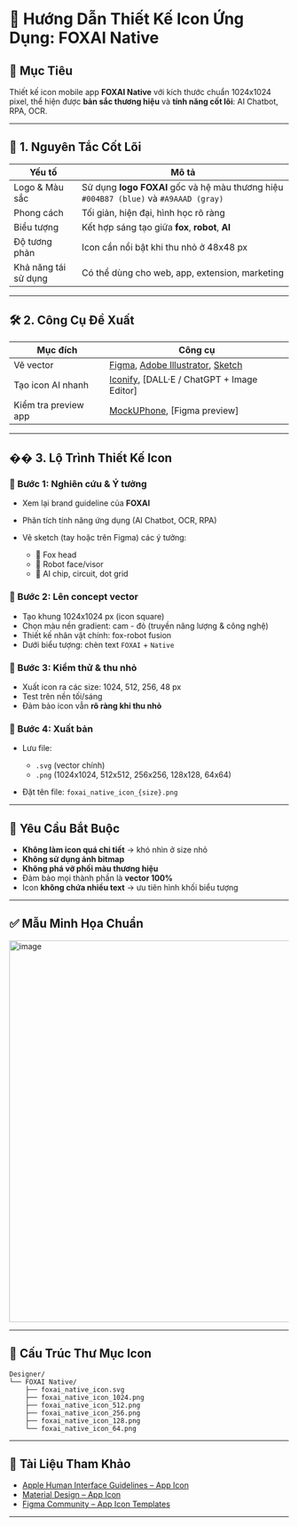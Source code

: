 # 🎨 Hướng Dẫn Thiết Kế Icon Ứng Dụng: FOXAI Native

## 🧭 Mục Tiêu

Thiết kế icon mobile app **FOXAI Native** với kích thước chuẩn 1024x1024 pixel, thể hiện được **bản sắc thương hiệu** và **tính năng cốt lõi**: AI Chatbot, RPA, OCR.

---

## 🧱️ 1. Nguyên Tắc Cốt Lõi

| Yếu tố               | Mô tả                                                                                 |
| -------------------- | ------------------------------------------------------------------------------------- |
| Logo & Màu sắc       | Sử dụng **logo FOXAI** gốc và hệ màu thương hiệu `#004B87 (blue)` và `#A9AAAD (gray)` |
| Phong cách           | Tối giản, hiện đại, hình học rõ ràng                                                  |
| Biểu tượng           | Kết hợp sáng tạo giữa **fox**, **robot**, **AI**                                      |
| Độ tương phản        | Icon cần nổi bật khi thu nhỏ ở 48x48 px                                               |
| Khả năng tái sử dụng | Có thể dùng cho web, app, extension, marketing                                        |

---

## 🛠️ 2. Công Cụ Đề Xuất

| Mục đích             | Công cụ                                                                                                      |
| -------------------- | ------------------------------------------------------------------------------------------------------------ |
| Vẽ vector            | [Figma](https://figma.com), [Adobe Illustrator](https://adobe.com/illustrator), [Sketch](https://sketch.com) |
| Tạo icon AI nhanh    | [Iconify](https://iconify.design), \[DALL·E / ChatGPT + Image Editor]                                        |
| Kiểm tra preview app | [MockUPhone](https://mockuphone.com), \[Figma preview]                                                       |

---

## �� 3. Lộ Trình Thiết Kế Icon

### 🔹 Bước 1: Nghiên cứu & Ý tưởng

* Xem lại brand guideline của **FOXAI**
* Phân tích tính năng ứng dụng (AI Chatbot, OCR, RPA)
* Vẽ sketch (tay hoặc trên Figma) các ý tưởng:

  * 🦧 Fox head
  * 🤖 Robot face/visor
  * 🧠 AI chip, circuit, dot grid

### 🔹 Bước 2: Lên concept vector

* Tạo khung 1024x1024 px (icon square)
* Chọn màu nền gradient: cam - đỏ (truyền năng lượng & công nghệ)
* Thiết kế nhân vật chính: fox-robot fusion
* Dưới biểu tượng: chèn text `FOXAI` + `Native`

### 🔹 Bước 3: Kiểm thử & thu nhỏ

* Xuất icon ra các size: 1024, 512, 256, 48 px
* Test trên nền tối/sáng
* Đảm bảo icon vẫn **rõ ràng khi thu nhỏ**

### 🔹 Bước 4: Xuất bản

* Lưu file:

  * `.svg` (vector chính)
  * `.png` (1024x1024, 512x512, 256x256, 128x128, 64x64)
* Đặt tên file: `foxai_native_icon_{size}.png`

---

## 🚫 Yêu Cầu Bắt Buộc

* **Không làm icon quá chi tiết** → khó nhìn ở size nhỏ
* **Không sử dụng ảnh bitmap**
* **Không phá vỡ phối màu thương hiệu**
* Đảm bảo mọi thành phần là **vector 100%**
* Icon **không chứa nhiều text** → ưu tiên hình khối biểu tượng

---

## ✅ Mẫu Minh Họa Chuẩn

<img width="686" height="687" alt="image" src="https://github.com/user-attachments/assets/1bb60625-00db-4c74-a4fc-19cb53aaaca8" />

---

## 📁 Cấu Trúc Thư Mục Icon

```
Designer/
└── FOXAI Native/
    ├── foxai_native_icon.svg
    ├── foxai_native_icon_1024.png
    ├── foxai_native_icon_512.png
    ├── foxai_native_icon_256.png
    ├── foxai_native_icon_128.png
    └── foxai_native_icon_64.png
```

---

## 📌 Tài Liệu Tham Khảo

* [Apple Human Interface Guidelines – App Icon](https://developer.apple.com/design/human-interface-guidelines)
* [Material Design – App Icon](https://m3.material.io/foundations/app-icons/overview)
* [Figma Community – App Icon Templates](https://www.figma.com/community)

---

